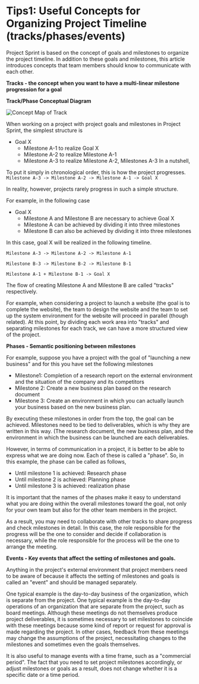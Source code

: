 # Tips1: Useful Concepts for Organizing Project Timeline (tracks/phases/events)

Project Sprint is based on the concept of goals and milestones to organize the project timeline. In addition to these goals and milestones, this article introduces concepts that team members should know to communicate with each other.

**Tracks - the concept when you want to have a multi-linear milestone progression for a goal**

**Track/Phase Conceptual Diagram**

![Concept Map of Track](../../en/images/track\_eng.png)

When working on a project with project goals and milestones in Project Sprint, the simplest structure is

* Goal X
  * Milestone A-1 to realize Goal X
  * Milestone A-2 to realize Milestone A-1
  * Milestone A-3 to realize Milestone A-2, Milestones A-3 In a nutshell,

To put it simply in chronological order, this is how the project progresses.\
`Milestone A-3 -> Milestone A-2 -> Milestone A-1 -> Goal X`

In reality, however, projects rarely progress in such a simple structure.

For example, in the following case

* Goal X
  * Milestone A and Milestone B are necessary to achieve Goal X
  * Milestone A can be achieved by dividing it into three milestones
  * Milestone B can also be achieved by dividing it into three milestones

In this case, goal X will be realized in the following timeline.

`Milestone A-3 -> Milestone A-2 -> Milestone A-1`

`Milestone B-3 -> Milestone B-2 -> Milestone B-1`

`Milestone A-1 + Milestone B-1 -> Goal X`

The flow of creating Milestone A and Milestone B are called "tracks" respectively.

For example, when considering a project to launch a website (the goal is to complete the website), the team to design the website and the team to set up the system environment for the website will proceed in parallel (though related). At this point, by dividing each work area into "tracks" and separating milestones for each track, we can have a more structured view of the project.

**Phases - Semantic positioning between milestones**

For example, suppose you have a project with the goal of "launching a new business" and for this you have set the following milestones

* Milestone1: Completion of a research report on the external environment and the situation of the company and its competitors
* Milestone 2: Create a new business plan based on the research document
* Milestone 3: Create an environment in which you can actually launch your business based on the new business plan.

By executing these milestones in order from the top, the goal can be achieved. Milestones need to be tied to deliverables, which is why they are written in this way. (The research document, the new business plan, and the environment in which the business can be launched are each deliverables.

However, in terms of communication in a project, it is better to be able to express what we are doing now. Each of these is called a "phase". So, in this example, the phase can be called as follows,

* Until milestone 1 is achieved: Research phase
* Until milestone 2 is achieved: Planning phase
* Until milestone 3 is achieved: realization phase

It is important that the names of the phases make it easy to understand what you are doing within the overall milestones toward the goal, not only for your own team but also for the other team members in the project.

As a result, you may need to collaborate with other tracks to share progress and check milestones in detail. In this case, the role responsible for the progress will be the one to consider and decide if collaboration is necessary, while the role responsible for the process will be the one to arrange the meeting.

**Events - Key events that affect the setting of milestones and goals.**

Anything in the project's external environment that project members need to be aware of because it affects the setting of milestones and goals is called an "event" and should be managed separately.

One typical example is the day-to-day business of the organization, which is separate from the project. One typical example is the day-to-day operations of an organization that are separate from the project, such as board meetings. Although these meetings do not themselves produce project deliverables, it is sometimes necessary to set milestones to coincide with these meetings because some kind of report or request for approval is made regarding the project. In other cases, feedback from these meetings may change the assumptions of the project, necessitating changes to the milestones and sometimes even the goals themselves.

It is also useful to manage events with a time frame, such as a "commercial period". The fact that you need to set project milestones accordingly, or adjust milestones or goals as a result, does not change whether it is a specific date or a time period.
